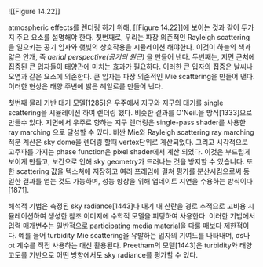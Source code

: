 ![[Figure 14.22]]

atmospheric effects를 렌더링 하기 위해, [[Figure 14.22]]에 보이는 것과 같이 두가지 주요 요소를 설명해야 한다. 첫번째로, 우리는 파장 의존적인 Rayleigh scattering을 일으키는 공기 입자와 햇빛의 상호작용을 시뮬레이션 해야한다. 이것이 하늘의 색과 얇은 안개, 즉 *aerial perspective(공기의 원근)* 을 만들어 낸다. 두번째는, 지면 근처에 집중된 큰 입자들이 태양관에 미치는 효과가 필요하다. 이러한 큰 입자의 집중은 날씨나 오염과 같은 요소에 의존한다. 큰 입자는 파장 의존적인 Mie scattering을 만들어 낸다. 이러한 현상은 태양 주변에 밝은 헤일로를 만들어 낸다.

첫번째 물리 기반 대기 모델\[1285]은 우주에서 지구와 지구의 대기를 single scattering을 시뮬레이션 하여 렌더링 했다. 비슷한 결과를 O'Neil.을 방식\[1333]으로 만들수 있다. 지면에서 우주로 향하는 지구 렌더링은 single-pass shader를 사용한 ray marching 으로 달성할 수 있다. 비싼 Mie와 Rayleigh scattering ray marching 적분 계산은 sky dome을 렌더링 할때 vertex단위로 계산되었다. 그리고 시각적으로 고주파를 가지는 phase function은 pixel shader에서 계산 되었다. 이것은 부드럽게 보이게 만들고, 보간으로 인해 sky geometry가 드러나는 것을 방지할 수 있습니다. 또한 scattering 값을 텍스쳐에 저장하고 여러 프레임에 걸쳐 평가를 분산시킴으로써 동일한 결과를 얻는 것도 가능하며, 성능 향상을 위해 업데이트 지연을 수용하는 방식이다\[1871].

해석적 기법은 측정된 sky radiance\[1443]나 대기 내 산란을 경로 추적으로 고비용 시뮬레이션하여 생성한 참조 이미지에 수학적 모델을 피팅하여 사용한다. 이러한 기법에서 입력 매개변수는 일반적으로 participating media material을 다룰 때보다 제한적이다. 예를 들어 turbidity Mie scattering을 유발하는 입자의 기여도를 나타내며, σs나 σt 계수를 직접 사용하는 대신 활용된다. Preetham의 모델\[1443]은 turbidity와 태양 고도를 기반으로 어떤 방향에서도 sky radiance를 평가할 수 있다.
